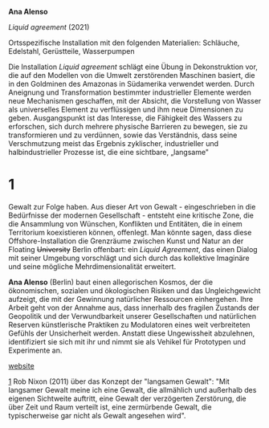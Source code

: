 **Ana Alenso**

_Liquid agreement_ (2021)

Ortsspezifische Installation mit den folgenden Materialien: Schläuche, Edelstahl, Gerüstteile, Wasserpumpen

Die Installation _Liquid agreement_ schlägt eine Übung in Dekonstruktion vor, die auf den Modellen von die Umwelt zerstörenden Maschinen basiert, die in den Goldminen des Amazonas in Südamerika verwendet werden. Durch Aneignung und Transformation bestimmter industrieller Elemente werden neue Mechanismen geschaffen, mit der Absicht, die Vorstellung von Wasser als universelles Element zu verflüssigen und ihm neue Dimensionen zu geben. Ausgangspunkt ist das Interesse, die Fähigkeit des Wassers zu erforschen, sich durch mehrere physische Barrieren zu bewegen, sie zu transformieren und zu verdünnen, sowie das Verständnis, dass seine Verschmutzung meist das Ergebnis zyklischer, industrieller und halbindustrieller Prozesse ist, die eine sichtbare, „langsame&quot;

# 1

Gewalt zur Folge haben. Aus dieser Art von Gewalt - eingeschrieben in die Bedürfnisse der modernen Gesellschaft - entsteht eine kritische Zone, die die Ansammlung von Wünschen, Konflikten und Entitäten, die in einem Territorium koexistieren können, offenlegt. Man könnte sagen, dass diese Offshore-Installation die Grenzräume zwischen Kunst und Natur an der Floating ~~University~~ Berlin offenbart: ein _Liquid Agreement_, das einen Dialog mit seiner Umgebung vorschlägt und sich durch das kollektive Imaginäre und seine mögliche Mehrdimensionalität erweitert.

**Ana Alenso** (Berlin) baut einen allegorischen Kosmos, der die ökonomischen, sozialen und ökologischen Risiken und das Ungleichgewicht aufzeigt, die mit der Gewinnung natürlicher Ressourcen einhergehen. Ihre Arbeit geht von der Annahme aus, dass innerhalb des fragilen Zustands der Geopolitik und der Verwundbarkeit unserer Gesellschaften und natürlichen Reserven künstlerische Praktiken zu Modulatoren eines weit verbreiteten Gefühls der Unsicherheit werden. Anstatt diese Ungewissheit abzulehnen, identifiziert sie sich mit ihr und nimmt sie als Vehikel für Prototypen und Experimente an.

[website](http://www.anaalenso.com/)

[1](#sdfootnote1anc) Rob Nixon (2011) über das Konzept der &quot;langsamen Gewalt&quot;: &quot;Mit langsamer Gewalt meine ich eine Gewalt, die allmählich und außerhalb des eigenen Sichtweite auftritt, eine Gewalt der verzögerten Zerstörung, die über Zeit und Raum verteilt ist, eine zermürbende Gewalt, die typischerweise gar nicht als Gewalt angesehen wird&quot;.
